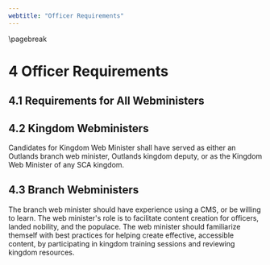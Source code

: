```yaml
---
webtitle: "Officer Requirements"
---
```

\pagebreak

# 4 Officer Requirements
## 4.1 Requirements for All Webministers

## 4.2 Kingdom Webministers
Candidates for Kingdom Web Minister shall have served as either an Outlands branch web minister, Outlands kingdom deputy, or as the Kingdom Web Minister of any SCA kingdom.

## 4.3 Branch Webministers
The branch web minister should have experience using a CMS, or be willing to learn. The web minister's role is to facilitate content creation for officers, landed nobility, and the populace. The web minister should familiarize themself with best practices for helping create effective, accessible content, by participating in kingdom training sessions and reviewing kingdom resources.

